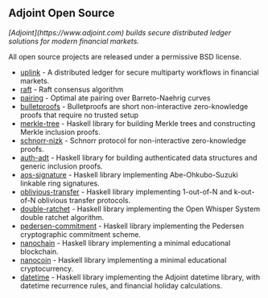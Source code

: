 ## Adjoint Open Source

<em>
[Adjoint](https://www.adjoint.com) builds secure distributed ledger solutions for modern financial markets.
</em>

All open source projects are released under a permissive BSD license. 

* [uplink](https://github.com/adjoint-io/uplink) - A distributed ledger for
  secure multiparty workflows in financial markets. 
* [raft](https://github.com/adjoint-io/raft) - Raft consensus algorithm
* [pairing](https://github.com/adjoint-io/pairing) - Optimal ate pairing over
  Barreto-Naehrig curves
* [bulletproofs](https://github.com/adjoint-io/bulletproofs) - Bulletproofs are
  short non-interactive zero-knowledge proofs that require no trusted setup  
* [merkle-tree](https://github.com/adjoint-io/merkle-tree) - Haskell library for
  building Merkle trees and constructing Merkle inclusion proofs.
* [schnorr-nizk](https://github.com/adjoint-io/schnorr-nizk) - Schnorr protocol
  for non-interactive zero-knowledge proofs.
* [auth-adt](https://github.com/adjoint-io/auth-adt) - Haskell library for
  building authenticated data structures and generic inclusion proofs.
* [aos-signature](https://github.com/adjoint-io/aos-signature) - Haskell library
  implementing Abe-Ohkubo-Suzuki linkable ring signatures.
* [oblivious-transfer](https://github.com/adjoint-io/oblivious-transfer) -
  Haskell library implementing 1-out-of-N and k-out-of-N oblivious transfer
  protocols.
* [double-ratchet](https://github.com/adjoint-io/double-ratchet) - Haskell
  library implementing the Open Whisper System double ratchet algorithm.
* [pedersen-commitment](https://github.com/adjoint-io/pedersen-commitment) -
  Haskell library implementing the Pedersen cryptographic commitment scheme.
* [nanochain](https://github.com/adjoint-io/nanochain) - Haskell library
  implementing a minimal educational blockchain.
* [nanocoin](https://github.com/adjoint-io/nanocoin) - Haskell library
  implementing a minimal educational cryptocurrency.
* [datetime](https://github.com/adjoint-io/datetime) -
  Haskell library implementing the Adjoint datetime library, with datetime
  recurrence rules, and financial holiday calculations.
